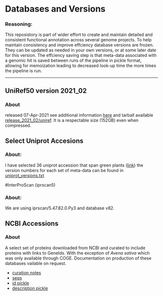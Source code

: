 
# Databases and Versions

### Reasoning:
This reposistory is part of wider effort to create and maintain detailed and consistent functional annotation across several genome projects. To help maintain consistency and improve effciency  database versions are frozen. They can be updated as needed in your own versions, or at some later date for this version. The effciency saving step is that meta-data associated with a genomic hit is saved  between runs of the pipeline in pickle format, allowing for memoization leading to decreased look-up time the more times the pipeline is run. 

-----------------------------------------

## UniRef50 version 2021_02
### About
released 07-Apr-2021 see additional information [here](https://ftp.uniprot.org/pub/databases/uniprot/previous_releases/release-2021_02/relnotes.txt) and tarball available [release_2021_02/uniref](https://ftp.uniprot.org/pub/databases/uniprot/previous_releases/release-2021_02/uniref/). It is a respectable size (152GB) even when compressed. 

## Select Uniprot Accesions
### About:
I have selected 36 uniprot accession that span green plants ([link](https://github.com/NDHall/CirrostratusGFA/blob/main/resources/uniprot_table.tsv)) the version numbers for each set of meta-data can be found in [uniprot_versions.txt](https://github.com/NDHall/CirrostratusGFA/blob/main/resources/uniprot_versions.txt)

#InterProScan (iprscan5)
### About: 
We are using iprscan/5.47.82.0.Py3 and database v82.

## NCBI Accessions
### About
A select set of proteins downloaded from NCBI and curated to include proteins with links to GeneIds. With the exception of _Avena sativa_ which was only available through COGE. Documentation on production of these databases vailable on request.
* [curation notes](https://docs.google.com/spreadsheets/d/1G_QFUXiFlAi772adg_6x7Mjv_xOhdsAK/edit?usp=sharing&ouid=110533873252875230607&rtpof=true&sd=true)
* [seqs](https://drive.google.com/file/d/1Gq7ADthvLnPCAWeRlayrsiC2sdDW6E1F/view?usp=sharing)
* [id pickle](https://drive.google.com/file/d/1GpOFpMyK9zJAvkwsq3BYTrtY8WVt5_hd/view?usp=sharing)
* [description pickle](https://drive.google.com/file/d/1GpRWUG8b6Keg9C-IkDv61zywN7LXqlKj/view?usp=sharing)



